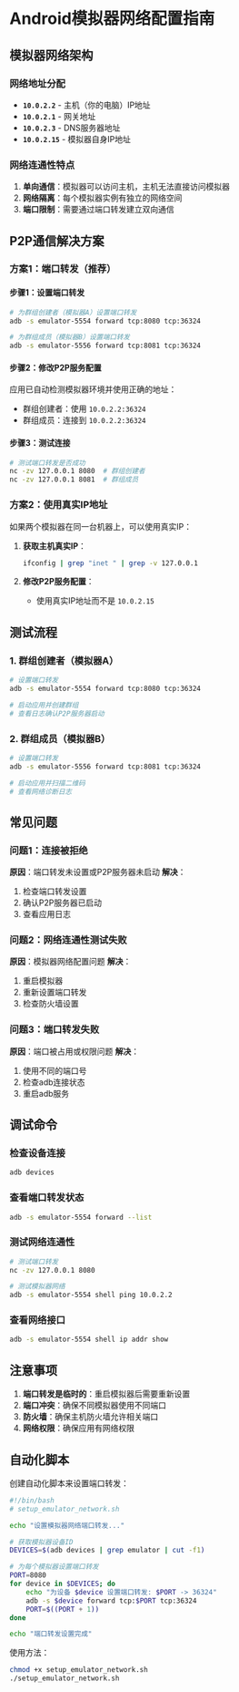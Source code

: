 # Android模拟器网络配置指南

## 模拟器网络架构

### 网络地址分配
- **`10.0.2.2`** - 主机（你的电脑）IP地址
- **`10.0.2.1`** - 网关地址
- **`10.0.2.3`** - DNS服务器地址
- **`10.0.2.15`** - 模拟器自身IP地址

### 网络连通性特点
1. **单向通信**：模拟器可以访问主机，主机无法直接访问模拟器
2. **网络隔离**：每个模拟器实例有独立的网络空间
3. **端口限制**：需要通过端口转发建立双向通信

## P2P通信解决方案

### 方案1：端口转发（推荐）

#### 步骤1：设置端口转发
```bash
# 为群组创建者（模拟器A）设置端口转发
adb -s emulator-5554 forward tcp:8080 tcp:36324

# 为群组成员（模拟器B）设置端口转发
adb -s emulator-5556 forward tcp:8081 tcp:36324
```

#### 步骤2：修改P2P服务配置
应用已自动检测模拟器环境并使用正确的地址：
- 群组创建者：使用 `10.0.2.2:36324`
- 群组成员：连接到 `10.0.2.2:36324`

#### 步骤3：测试连接
```bash
# 测试端口转发是否成功
nc -zv 127.0.0.1 8080  # 群组创建者
nc -zv 127.0.0.1 8081  # 群组成员
```

### 方案2：使用真实IP地址

如果两个模拟器在同一台机器上，可以使用真实IP：

1. **获取主机真实IP**：
   ```bash
   ifconfig | grep "inet " | grep -v 127.0.0.1
   ```

2. **修改P2P服务配置**：
   - 使用真实IP地址而不是 `10.0.2.15`

## 测试流程

### 1. 群组创建者（模拟器A）
```bash
# 设置端口转发
adb -s emulator-5554 forward tcp:8080 tcp:36324

# 启动应用并创建群组
# 查看日志确认P2P服务器启动
```

### 2. 群组成员（模拟器B）
```bash
# 设置端口转发
adb -s emulator-5556 forward tcp:8081 tcp:36324

# 启动应用并扫描二维码
# 查看网络诊断日志
```

## 常见问题

### 问题1：连接被拒绝
**原因**：端口转发未设置或P2P服务器未启动
**解决**：
1. 检查端口转发设置
2. 确认P2P服务器已启动
3. 查看应用日志

### 问题2：网络连通性测试失败
**原因**：模拟器网络配置问题
**解决**：
1. 重启模拟器
2. 重新设置端口转发
3. 检查防火墙设置

### 问题3：端口转发失败
**原因**：端口被占用或权限问题
**解决**：
1. 使用不同的端口号
2. 检查adb连接状态
3. 重启adb服务

## 调试命令

### 检查设备连接
```bash
adb devices
```

### 查看端口转发状态
```bash
adb -s emulator-5554 forward --list
```

### 测试网络连通性
```bash
# 测试端口转发
nc -zv 127.0.0.1 8080

# 测试模拟器网络
adb -s emulator-5554 shell ping 10.0.2.2
```

### 查看网络接口
```bash
adb -s emulator-5554 shell ip addr show
```

## 注意事项

1. **端口转发是临时的**：重启模拟器后需要重新设置
2. **端口冲突**：确保不同模拟器使用不同端口
3. **防火墙**：确保主机防火墙允许相关端口
4. **网络权限**：确保应用有网络权限

## 自动化脚本

创建自动化脚本来设置端口转发：

```bash
#!/bin/bash
# setup_emulator_network.sh

echo "设置模拟器网络端口转发..."

# 获取模拟器设备ID
DEVICES=$(adb devices | grep emulator | cut -f1)

# 为每个模拟器设置端口转发
PORT=8080
for device in $DEVICES; do
    echo "为设备 $device 设置端口转发: $PORT -> 36324"
    adb -s $device forward tcp:$PORT tcp:36324
    PORT=$((PORT + 1))
done

echo "端口转发设置完成"
```

使用方法：
```bash
chmod +x setup_emulator_network.sh
./setup_emulator_network.sh
``` 